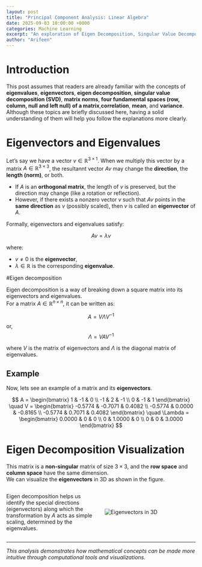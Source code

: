 ```yaml
---
layout: post
title: "Principal Component Analysis: Linear Algebra"
date: 2025-09-03 10:00:00 +0000
categories: Machine Learning
excerpt: "An exploration of Eigen Decomposition, Singular Value Decomposition, and Low Rank Matrix Factorization"
author: "Arifeen"
---
```


# Introduction

This post assumes that readers are already familiar with the concepts of **eigenvalues**, **eigenvectors**, **eigen decomposition**, **singular value decomposition (SVD)**, **matrix norms**, **four fundamental spaces (row, column, null and left null) of a matrix**,**correlation**, **mean**, and **variance**. Although these topics are briefly discussed here, having a solid understanding of them will help you follow the explanations more clearly.


# Eigenvectors and Eigenvalues

Let’s say we have a vector $v \in \mathbb{R}^{3 \times 1}$. When we multiply this vector by a matrix $A \in \mathbb{R}^{3 \times 3}$, the resultannt vector $Av$ may change the **direction**, the **length (norm)**, or both.

- If $A$ is an **orthogonal matrix**, the length of $v$ is preserved, but the direction may change (like a rotation or reflection).  
- However, if there exists a nonzero vector $v$ such that $Av$ points in the **same direction** as $v$ (possibly scaled), then $v$ is called an **eigenvector** of $A$.

Formally, eigenvectors and eigenvalues satisfy:

$$
Av = \lambda v
$$

where:
- $v \neq 0$ is the **eigenvector**,  
- $\lambda \in \mathbb{R}$ is the corresponding **eigenvalue**.

#Eigen decomposition

Eigen decomposition is a way of breaking down a square matrix into its eigenvectors and eigenvalues.  
For a matrix $A \in \mathbb{R}^{n \times n}$, it can be written as:

$$
A = V \Lambda V^{-1}
$$
or,
$$
\Lambda = V A V^{-1}
$$

where $V$ is the matrix of eigenvectors and $\Lambda$ is the diagonal matrix of eigenvalues.

## Example
Now, lets see an example of a matrix and its **eigenvectors**. 

$$
A =
\begin{bmatrix}
1 & -1 & 0 \\
-1 & 2 & -1 \\
0 & -1 & 1
\end{bmatrix}
\quad
V =
\begin{bmatrix}
-0.5774 & -0.7071 & 0.4082 \\
-0.5774 &  0.0000 & -0.8165 \\
-0.5774 &  0.7071 & 0.4082
\end{bmatrix}
\quad
\Lambda =
\begin{bmatrix}
0.0000 & 0 & 0 \\
0 & 1.0000 & 0 \\
0 & 0 & 3.0000
\end{bmatrix}
$$


# Eigen Decomposition Visualization

This matrix is a **non-singular** matrix of size $3 \times 3$, and the **row space** and **column space** have the same dimension.  
We can visualize the **eigenvectors** in 3D as shown in the figure.

<div style="display: flex; align-items: center; gap: 20px;">

<div style="flex: 1;">
  
Eigen decomposition helps us identify the special directions (eigenvectors) along which the transformation by $A$ acts as simple scaling, determined by the eigenvalues.

</div>

<div style="flex: 1;">
  
![Eigenvectors in 3D](/home/dipto/blogs/arifeen_blogs/images/eigenvectors_3d_plot.jpg)

</div>

</div>

---

*This analysis demonstrates how mathematical concepts can be made more intuitive through computational tools and visualizations.*